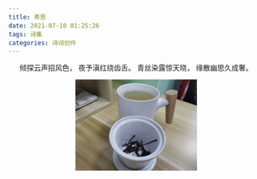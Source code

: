 ```yaml
---
title: 茶思
date: 2021-07-10 01:25:26
tags: 诗集
categories: 诗词创作
---
```

<center>

倾探云声招风色，
夜予滇红绕齿舌。
青丝染露惊天晓，
缘散幽思久成奢。

</center>

<center><a href="/pictures/chasi.jpg" data-fancybox="images" data-caption="插图"><img src="/pictures/chasi.jpg" width ="240"   /></a></center>
